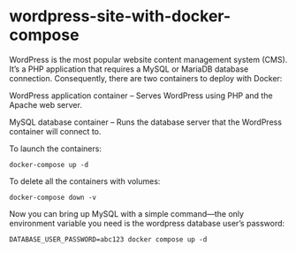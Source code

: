 # wordpress-site-with-docker-compose
WordPress is the most popular website content management system (CMS). It’s a PHP application that requires a MySQL or MariaDB database connection. Consequently, there are two containers to deploy with Docker:

WordPress application container – Serves WordPress using PHP and the Apache web server.

MySQL database container – Runs the database server that the WordPress container will connect to.

To launch the containers:
```
docker-compose up -d
```

To delete all the containers with volumes:
```
docker-compose down -v
```
Now you can bring up MySQL with a simple command—the only environment variable you need is the wordpress database user’s password:
```
DATABASE_USER_PASSWORD=abc123 docker compose up -d
``` 
